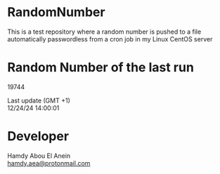 # RandomNumber    
This is a test repository where a random number is pushed to a file automatically passwordless from a cron job in my Linux CentOS server    
# Random Number of the last run   
19744
      
Last update (GMT +1)    
12/24/24 14:00:01
# Developer    
Hamdy Abou El Anein   
hamdy.aea@protonmail.com
